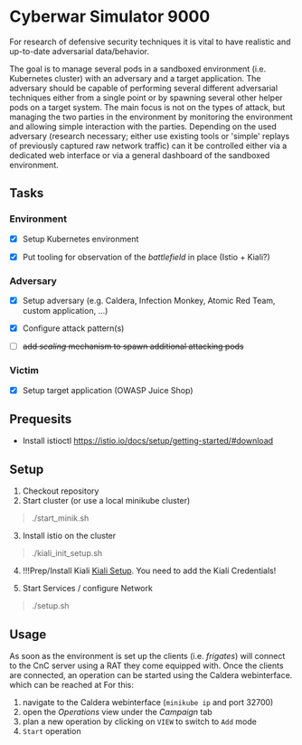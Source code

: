 # Cyberwar Simulator 9000

For research of defensive security techniques it is vital to have realistic and up-to-date adversarial data/behavior.

The goal is to manage several pods in a sandboxed environment (i.e. Kubernetes cluster) with an adversary and a target application.
The adversary should be capable of performing several different adversarial techniques either from a single point or by spawning several other helper pods on a target system. 
The main focus is not on the types of attack, but managing the two parties in the environment by monitoring the environment and allowing simple interaction with the parties.
Depending on the used adversary (research necessary; either use existing tools or 'simple' replays of previously captured raw network traffic) can it be controlled either via a dedicated web interface or via a general dashboard of the sandboxed environment.


## Tasks

### Environment

- [x] Setup Kubernetes environment 
- [x] Put tooling for observation of the _battlefield_ in place (Istio + Kiali?)


### Adversary

- [x] Setup adversary (e.g. Caldera, Infection Monkey, Atomic Red Team, custom application, ...)
- [x] Configure attack pattern(s)
- [ ] ~~add _scaling_ mechanism to spawn additional attacking pods~~


### Victim

- [x] Setup target application (OWASP Juice Shop)


## Prequesits 

* Install istioctl https://istio.io/docs/setup/getting-started/#download


## Setup


1. Checkout repository
2. Start cluster (or use a local minikube cluster)
 > ./start_minik.sh
3. Install istio on the cluster  
 > ./kiali_init_setup.sh

4. !!!Prep/Install Kiali [Kiali Setup](./kiali_setup.md). You need to add the Kiali Credentials!

5. Start Services / configure Network

 > ./setup.sh

## Usage

As soon as the environment is set up the clients (i.e. _frigates_) will connect to the CnC server using a RAT they come equipped with.
Once the clients are connected, an operation can be started using the Caldera webinterface. which can be reached at 
For this:
 1. navigate to the Caldera webinterface (`minikube ip` and port 32700)
 2. open the _Operations_ view under the _Campaign_ tab
 3. plan a new operation by clicking on `VIEW` to switch to `Add` mode
 4. `Start` operation


